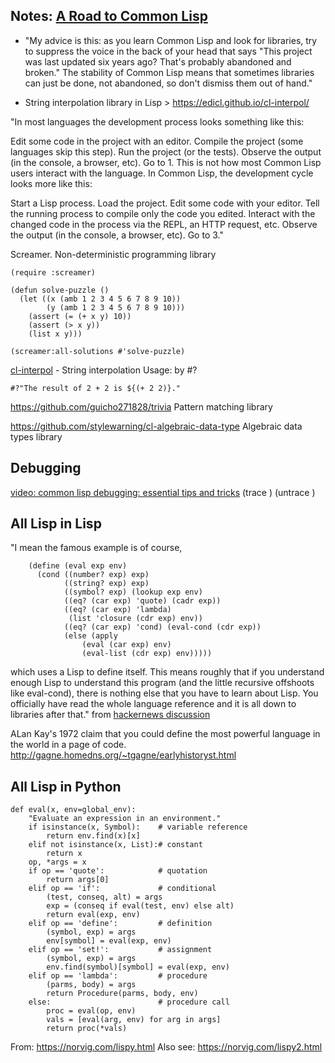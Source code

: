
## Notes: [A Road to Common Lisp](https://stevelosh.com/blog/2018/08/)

- "My advice is this: as you learn Common Lisp and look for libraries, try to suppress the voice in the back of your head that says "This project was last updated six years ago? That's probably abandoned and broken." The stability of Common Lisp means that sometimes libraries can just be done, not abandoned, so don't dismiss them out of hand."

- String interpolation library in Lisp > https://edicl.github.io/cl-interpol/

"In most languages the development process looks something like this:

Edit some code in the project with an editor.
Compile the project (some languages skip this step).
Run the project (or the tests).
Observe the output (in the console, a browser, etc).
Go to 1.
This is not how most Common Lisp users interact with the language. In Common Lisp, the development cycle looks more like this:

Start a Lisp process.
Load the project.
Edit some code with your editor.
Tell the running process to compile only the code you edited.
Interact with the changed code in the process via the REPL, an HTTP request, etc.
Observe the output (in the console, a browser, etc).
Go to 3."



Screamer. Non-deterministic programming library
```
(require :screamer)

(defun solve-puzzle ()
  (let ((x (amb 1 2 3 4 5 6 7 8 9 10))
        (y (amb 1 2 3 4 5 6 7 8 9 10)))
    (assert (= (+ x y) 10))
    (assert (> x y))
    (list x y)))

(screamer:all-solutions #'solve-puzzle)
```

[cl-interpol](https://edicl.github.io/cl-interpol/) - String interpolation
Usage: by #?
```
#?"The result of 2 + 2 is ${(+ 2 2)}."
```

https://github.com/guicho271828/trivia Pattern matching library

https://github.com/stylewarning/cl-algebraic-data-type Algebraic data types library


## Debugging
[video: common lisp debugging: essential tips and tricks](https://www.youtube.com/watch?v=HI1PHUDN5As&t=390s)
(trace <function name>)
(untrace <function name>)


## All Lisp in Lisp
"I mean the famous example is of course,
```
    (define (eval exp env)
      (cond ((number? exp) exp)
            ((string? exp) exp)
            ((symbol? exp) (lookup exp env)
            ((eq? (car exp) 'quote) (cadr exp))
            ((eq? (car exp) 'lambda)
             (list 'closure (cdr exp) env))
            ((eq? (car exp) 'cond) (eval-cond (cdr exp))
            (else (apply 
                (eval (car exp) env)
                (eval-list (cdr exp) env)))))
```    
which uses a Lisp to define itself. This means roughly that if you understand enough Lisp to understand this program (and the little recursive offshoots like eval-cond), there is nothing else that you have to learn about Lisp. You officially have read the whole language reference and it is all down to libraries after that." from [hackernews discussion](https://news.ycombinator.com/item?id=33600941 )

ALan Kay's 1972 claim that you could define the most powerful language in the world in a page of code. http://gagne.homedns.org/~tgagne/earlyhistoryst.html

## All Lisp in Python
```
def eval(x, env=global_env):
    "Evaluate an expression in an environment."
    if isinstance(x, Symbol):    # variable reference
        return env.find(x)[x]
    elif not isinstance(x, List):# constant 
        return x   
    op, *args = x       
    if op == 'quote':            # quotation
        return args[0]
    elif op == 'if':             # conditional
        (test, conseq, alt) = args
        exp = (conseq if eval(test, env) else alt)
        return eval(exp, env)
    elif op == 'define':         # definition
        (symbol, exp) = args
        env[symbol] = eval(exp, env)
    elif op == 'set!':           # assignment
        (symbol, exp) = args
        env.find(symbol)[symbol] = eval(exp, env)
    elif op == 'lambda':         # procedure
        (parms, body) = args
        return Procedure(parms, body, env)
    else:                        # procedure call
        proc = eval(op, env)
        vals = [eval(arg, env) for arg in args]
        return proc(*vals)
```
From: https://norvig.com/lispy.html
Also see: https://norvig.com/lispy2.html
